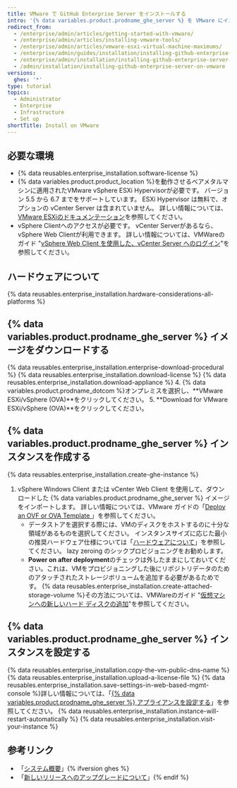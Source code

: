 ```yaml
---
title: VMware で GitHub Enterprise Server をインストールする
intro: '{% data variables.product.prodname_ghe_server %} を VMware にインストールするには、VMware vSphere クライアントをダウンロードしてから、{% data variables.product.prodname_ghe_server %} ソフトウェアをダウンロードしてデプロイする必要があります。'
redirect_from:
  - /enterprise/admin/articles/getting-started-with-vmware/
  - /enterprise/admin/articles/installing-vmware-tools/
  - /enterprise/admin/articles/vmware-esxi-virtual-machine-maximums/
  - /enterprise/admin/guides/installation/installing-github-enterprise-on-vmware/
  - /enterprise/admin/installation/installing-github-enterprise-server-on-vmware
  - /admin/installation/installing-github-enterprise-server-on-vmware
versions:
  ghes: '*'
type: tutorial
topics:
  - Administrator
  - Enterprise
  - Infrastructure
  - Set up
shortTitle: Install on VMware
---
```


## 必要な環境

- {% data reusables.enterprise_installation.software-license %}
- {% data variables.product.product_location %}を動作させるベアメタルマシンに適用されたVMware vSphere ESXi Hypervisorが必要です。 バージョン 5.5 から 6.7 までをサポートしています。 ESXi Hypervisor は無料で、オプションの vCenter Server は含まれていません。 詳しい情報については、[VMware ESXiのドキュメンテーション](https://www.vmware.com/products/esxi-and-esx.html)を参照してください。
- vSphere Clientへのアクセスが必要です。 vCenter Serverがあるなら、vSphere Web Clientが利用できます。 詳しい情報については、VMWareのガイド "[vSphere Web Client を使用した、vCenter Server へのログイン](https://docs.vmware.com/jp/VMware-vSphere/6.5/com.vmware.vsphere.install.doc/GUID-CE128B59-E236-45FF-9976-D134DADC8178.html)"を参照してください。

## ハードウェアについて

{% data reusables.enterprise_installation.hardware-considerations-all-platforms %}

## {% data variables.product.prodname_ghe_server %} イメージをダウンロードする

{% data reusables.enterprise_installation.enterprise-download-procedural %}
{% data reusables.enterprise_installation.download-license %}
{% data reusables.enterprise_installation.download-appliance %}
4. {% data variables.product.prodname_dotcom %}オンプレミスを選択し、**VMware ESXi/vSphere (OVA)**をクリックしてください。
5. **Download for VMware ESXi/vSphere (OVA)**をクリックしてください。

## {% data variables.product.prodname_ghe_server %} インスタンスを作成する

{% data reusables.enterprise_installation.create-ghe-instance %}

1. vSphere Windows Client または vCenter Web Client を使用して、ダウンロードした {% data variables.product.prodname_ghe_server %} イメージをインポートします。 詳しい情報については、VMware ガイドの「[Deploy an OVF or OVA Template ](https://docs.vmware.com/en/VMware-vSphere/6.5/com.vmware.vsphere.vm_admin.doc/GUID-17BEDA21-43F6-41F4-8FB2-E01D275FE9B4.html)」を参照してください。
    - データストアを選択する際には、VMのディスクをホストするのに十分な領域があるものを選択してください。 インスタンスサイズに応じた最小の推奨ハードウェア仕様については「[ハードウェアについて](#hardware-considerations)」を参照してください。 lazy zeroing のシックプロビジョニングをお勧めします。
    - **Power on after deployment**のチェックは外したままにしておいてください。これは、VMをプロビジョニングした後にリポジトリデータのためのアタッチされたストレージボリュームを追加する必要があるためです。
{% data reusables.enterprise_installation.create-attached-storage-volume %}その方法については、VMWareのガイド "[仮想マシンへの新しいハード ディスクの追加](https://docs.vmware.com/en/VMware-vSphere/6.5/com.vmware.vsphere.vm_admin.doc/GUID-F4917C61-3D24-4DB9-B347-B5722A84368C.html)"を参照してください。

## {% data variables.product.prodname_ghe_server %} インスタンスを設定する

{% data reusables.enterprise_installation.copy-the-vm-public-dns-name %}
{% data reusables.enterprise_installation.upload-a-license-file %}
{% data reusables.enterprise_installation.save-settings-in-web-based-mgmt-console %}詳しい情報については、「[{% data variables.product.prodname_ghe_server %} アプライアンスを設定する](/enterprise/admin/guides/installation/configuring-the-github-enterprise-server-appliance)」を参照してください。
{% data reusables.enterprise_installation.instance-will-restart-automatically %}
{% data reusables.enterprise_installation.visit-your-instance %}

## 参考リンク

- 「[システム概要](/enterprise/admin/guides/installation/system-overview)」{% ifversion ghes %}
- 「[新しいリリースへのアップグレードについて](/admin/overview/about-upgrades-to-new-releases)」{% endif %}
